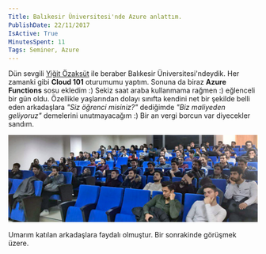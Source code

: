 ```yaml
---
Title: Balıkesir Üniversitesi'nde Azure anlattım.
PublishDate: 22/11/2017
IsActive: True
MinutesSpent: 11
Tags: Seminer, Azure
---
```


Dün sevgili [Yiğit Özaksüt](https://twitter.com/ozaksuty) ile beraber Balıkesir Üniversitesi'ndeydik. Her zamanki gibi **Cloud 101** oturumumu yaptım. Sonuna da biraz **Azure Functions** sosu ekledim :) Sekiz saat araba kullanmama rağmen :) eğlenceli bir gün oldu. Özellikle yaşlarından dolayı sınıfta kendini net bir şekilde belli eden arkadaşlara *"Siz öğrenci misiniz?"* dediğimde *"Biz maliyeden geliyoruz"* demelerini unutmayacağım :) Bir an vergi borcun var diyecekler sandım.

![Balıkesir Üniversitesi Cloud 101 Oturumum](media/Balikesir-Universitesi-Cloud-101/photo_2017-11-27_12-13-54.jpg)

Umarım katılan arkadaşlara faydalı olmuştur. Bir sonrakinde görüşmek üzere. 

